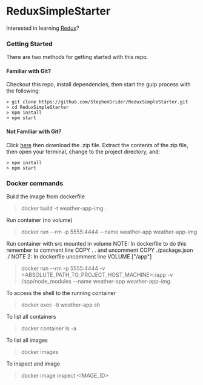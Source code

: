 # ReduxSimpleStarter

Interested in learning [Redux](https://www.udemy.com/react-redux/)?

### Getting Started

There are two methods for getting started with this repo.

#### Familiar with Git?
Checkout this repo, install dependencies, then start the gulp process with the following:

```
> git clone https://github.com/StephenGrider/ReduxSimpleStarter.git
> cd ReduxSimpleStarter
> npm install
> npm start
```

#### Not Familiar with Git?
Click [here](https://github.com/StephenGrider/ReactStarter/releases) then download the .zip file.  Extract the contents of the zip file, then open your terminal, change to the project directory, and:

```
> npm install
> npm start
```

### Docker commands

Build the image from dockerfile
> docker build -t weather-app-img .

Run container (no volume)
> docker run --rm -p 5555:4444 --name weather-app weather-app-img

Run container with src mounted in volume
NOTE: In dockerfile to do this remember to comment line COPY . .  and uncomment COPY ./package.json ./
NOTE 2: In dockerfile uncomment line VOLUME ["/app"]
> docker run --rm -p 5555:4444 -v <ABSOLUTE_PATH_TO_PROJECT_HOST_MACHINE>:/app -v /app/node_modules --name weather-app weather-app-img

To access the shell to the running container
> docker exec -ti weather-app sh

To list all containers
> docker container ls -a

To list all images
> docker images

To inspect and image
> docker image inspect <IMAGE_ID>
